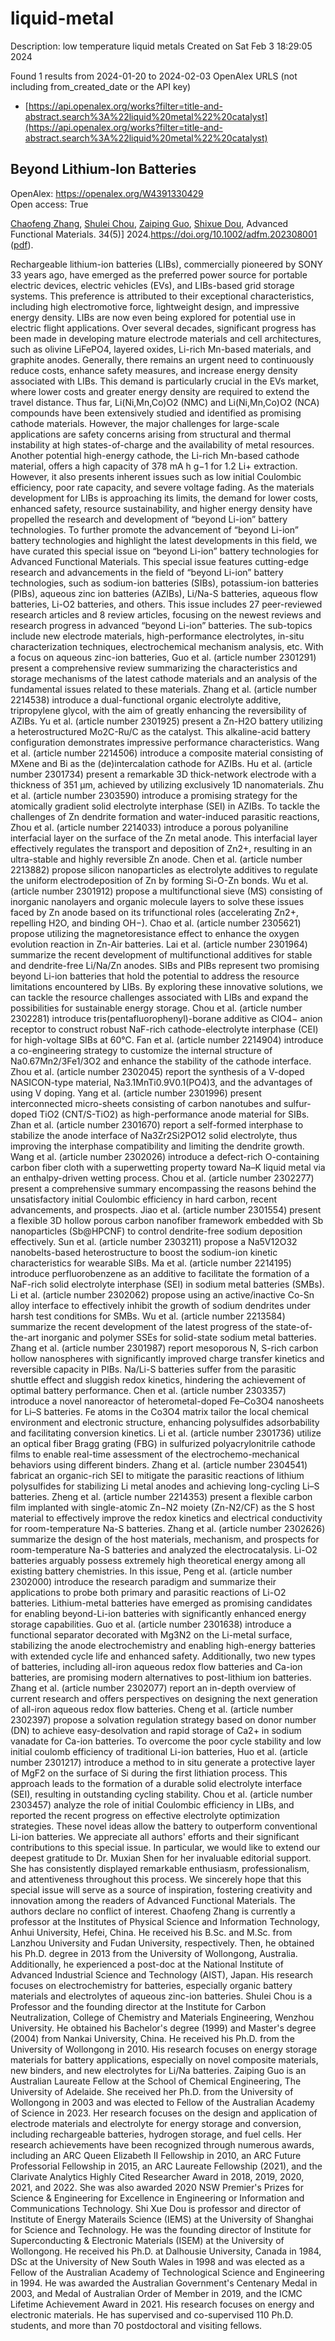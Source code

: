 # liquid-metal
Description: low temperature liquid metals
Created on Sat Feb  3 18:29:05 2024

Found 1 results from 2024-01-20 to 2024-02-03
OpenAlex URLS (not including from_created_date or the API key)
- [https://api.openalex.org/works?filter=title-and-abstract.search%3A%22liquid%20metal%22%20catalyst](https://api.openalex.org/works?filter=title-and-abstract.search%3A%22liquid%20metal%22%20catalyst)

## Beyond Lithium‐Ion Batteries   

OpenAlex: https://openalex.org/W4391330429    
Open access: True
    
[Chaofeng Zhang](https://openalex.org/A5072070957), [Shulei Chou](https://openalex.org/A5056158205), [Zaiping Guo](https://openalex.org/A5023330003), [Shixue Dou](https://openalex.org/A5015600384), Advanced Functional Materials. 34(5)] 2024.https://doi.org/10.1002/adfm.202308001 ([pdf](https://onlinelibrary.wiley.com/doi/pdfdirect/10.1002/adfm.202308001)).
    
Rechargeable lithium-ion batteries (LIBs), commercially pioneered by SONY 33 years ago, have emerged as the preferred power source for portable electric devices, electric vehicles (EVs), and LIBs-based grid storage systems. This preference is attributed to their exceptional characteristics, including high electromotive force, lightweight design, and impressive energy density. LIBs are now even being explored for potential use in electric flight applications. Over several decades, significant progress has been made in developing mature electrode materials and cell architectures, such as olivine LiFePO4, layered oxides, Li-rich Mn-based materials, and graphite anodes. Generally, there remains an urgent need to continuously reduce costs, enhance safety measures, and increase energy density associated with LIBs. This demand is particularly crucial in the EVs market, where lower costs and greater energy density are required to extend the travel distance. Thus far, Li(Ni,Mn,Co)O2 (NMC) and Li(Ni,Mn,Co)O2 (NCA) compounds have been extensively studied and identified as promising cathode materials. However, the major challenges for large-scale applications are safety concerns arising from structural and thermal instability at high states-of-charge and the availability of metal resources. Another potential high-energy cathode, the Li-rich Mn-based cathode material, offers a high capacity of 378 mA h g−1 for 1.2 Li+ extraction. However, it also presents inherent issues such as low initial Coulombic efficiency, poor rate capacity, and severe voltage fading. As the materials development for LIBs is approaching its limits, the demand for lower costs, enhanced safety, resource sustainability, and higher energy density have propelled the research and development of “beyond Li-ion” battery technologies. To further promote the advancement of “beyond Li-ion” battery technologies and highlight the latest developments in this field, we have curated this special issue on “beyond Li-ion” battery technologies for Advanced Functional Materials. This special issue features cutting-edge research and advancements in the field of “beyond Li-ion” battery technologies, such as sodium-ion batteries (SIBs), potassium-ion batteries (PIBs), aqueous zinc ion batteries (AZIBs), Li/Na-S batteries, aqueous flow batteries, Li-O2 batteries, and others. This issue includes 27 peer-reviewed research articles and 8 review articles, focusing on the newest reviews and research progress in advanced “beyond Li-ion” batteries. The sub-topics include new electrode materials, high-performance electrolytes, in-situ characterization techniques, electrochemical mechanism analysis, etc. With a focus on aqueous zinc-ion batteries, Guo et al. (article number 2301291) present a comprehensive review summarizing the characteristics and storage mechanisms of the latest cathode materials and an analysis of the fundamental issues related to these materials. Zhang et al. (article number 2214538) introduce a dual-functional organic electrolyte additive, tripropylene glycol, with the aim of greatly enhancing the reversibility of AZIBs. Yu et al. (article number 2301925) present a Zn-H2O battery utilizing a heterostructured Mo2C-Ru/C as the catalyst. This alkaline-acid battery configuration demonstrates impressive performance characteristics. Wang et al. (article number 2214506) introduce a composite material consisting of MXene and Bi as the (de)intercalation cathode for AZIBs. Hu et al. (article number 2301734) present a remarkable 3D thick-network electrode with a thickness of 351 µm, achieved by utilizing exclusively 1D nanomaterials. Zhu et al. (article number 2303590) introduce a promising strategy for the atomically gradient solid electrolyte interphase (SEI) in AZIBs. To tackle the challenges of Zn dendrite formation and water-induced parasitic reactions, Zhou et al. (article number 2214033) introduce a porous polyaniline interfacial layer on the surface of the Zn metal anode. This interfacial layer effectively regulates the transport and deposition of Zn2+, resulting in an ultra-stable and highly reversible Zn anode. Chen et al. (article number 2213882) propose silicon nanoparticles as electrolyte additives to regulate the uniform electrodeposition of Zn by forming Si-O-Zn bonds. Wu et al. (article number 2301912) propose a multifunctional sieve (MS) consisting of inorganic nanolayers and organic molecule layers to solve these issues faced by Zn anode based on its trifunctional roles (accelerating Zn2+, repelling H2O, and binding OH−). Chao et al. (article number 2305621) propose utilizing the magnetoresistance effect to enhance the oxygen evolution reaction in Zn-Air batteries. Lai et al. (article number 2301964) summarize the recent development of multifunctional additives for stable and dendrite-free Li/Na/Zn anodes. SIBs and PIBs represent two promising beyond Li-ion batteries that hold the potential to address the resource limitations encountered by LIBs. By exploring these innovative solutions, we can tackle the resource challenges associated with LIBs and expand the possibilities for sustainable energy storage. Chou et al. (article number 2302281) introduce tris(pentafluorophenyl)-borane additive as ClO4− anion receptor to construct robust NaF-rich cathode-electrolyte interphase (CEI) for high-voltage SIBs at 60°C. Fan et al. (article number 2214904) introduce a co-engineering strategy to customize the internal structure of Na0.67Mn2/3Fe1/3O2 and enhance the stability of the cathode interface. Zhou et al. (article number 2302045) report the synthesis of a V-doped NASICON-type material, Na3.1MnTi0.9V0.1(PO4)3, and the advantages of using V doping. Yang et al. (article number 2301996) present interconnected micro-sheets consisting of carbon nanotubes and sulfur-doped TiO2 (CNT/S-TiO2) as high-performance anode material for SIBs. Zhan et al. (article number 2301670) report a self-formed interphase to stabilize the anode interface of Na3Zr2Si2PO12 solid electrolyte, thus improving the interphase compatibility and limiting the dendrite growth. Wang et al. (article number 2302026) introduce a defect-rich O-containing carbon fiber cloth with a superwetting property toward Na–K liquid metal via an enthalpy-driven wetting process. Chou et al. (article number 2302277) present a comprehensive summary encompassing the reasons behind the unsatisfactory initial Coulombic efficiency in hard carbon, recent advancements, and prospects. Jiao et al. (article number 2301554) present a flexible 3D hollow porous carbon nanofiber framework embedded with Sb nanoparticles (Sb@HPCNF) to control dendrite-free sodium deposition effectively. Sun et al. (article number 2303211) propose a Na5V12O32 nanobelts-based heterostructure to boost the sodium-ion kinetic characteristics for wearable SIBs. Ma et al. (article number 2214195) introduce perfluorobenzene as an additive to facilitate the formation of a NaF-rich solid electrolyte interphase (SEI) in sodium metal batteries (SMBs). Li et al. (article number 2302062) propose using an active/inactive Co-Sn alloy interface to effectively inhibit the growth of sodium dendrites under harsh test conditions for SMBs. Wu et al. (article number 2213584) summarize the recent development of the latest progress of the state-of-the-art inorganic and polymer SSEs for solid-state sodium metal batteries. Zhang et al. (article number 2301987) report mesoporous N, S-rich carbon hollow nanospheres with significantly improved charge transfer kinetics and reversible capacity in PIBs. Na/Li-S batteries suffer from the parasitic shuttle effect and sluggish redox kinetics, hindering the achievement of optimal battery performance. Chen et al. (article number 2303357) introduce a novel nanoreactor of heterometal-doped Fe–Co3O4 nanosheets for Li–S batteries. Fe atoms in the Co3O4 matrix tailor the local chemical environment and electronic structure, enhancing polysulfides adsorbability and facilitating conversion kinetics. Li et al. (article number 2301736) utilize an optical fiber Bragg grating (FBG) in sulfurized polyacrylonitrile cathode films to enable real-time assessment of the electrochemo-mechanical behaviors using different binders. Zhang et al. (article number 2304541) fabricat an organic-rich SEI to mitigate the parasitic reactions of lithium polysulfides for stabilizing Li metal anodes and achieving long-cycling Li–S batteries. Zheng et al. (article number 2214353) present a flexible carbon film implanted with single-atomic Zn−N2 moiety (Zn-N2/CF) as the S host material to effectively improve the redox kinetics and electrical conductivity for room-temperature Na-S batteries. Zhang et al. (article number 2302626) summarize the design of the host materials, mechanism, and prospects for room-temperature Na-S batteries and analyzed the electrocatalysis. Li-O2 batteries arguably possess extremely high theoretical energy among all existing battery chemistries. In this issue, Peng et al. (article number 2302000) introduce the research paradigm and summarize their applications to probe both primary and parasitic reactions of Li-O2 batteries. Lithium-metal batteries have emerged as promising candidates for enabling beyond-Li-ion batteries with significantly enhanced energy storage capabilities. Guo et al. (article number 2301638) introduce a functional separator decorated with Mg3N2 on the Li-metal surface, stabilizing the anode electrochemistry and enabling high-energy batteries with extended cycle life and enhanced safety. Additionally, two new types of batteries, including all-iron aqueous redox flow batteries and Ca-ion batteries, are promising modern alternatives to post-lithium ion batteries. Zhang et al. (article number 2302077) report an in-depth overview of current research and offers perspectives on designing the next generation of all-iron aqueous redox flow batteries. Cheng et al. (article number 2302397) propose a solvation regulation strategy based on donor number (DN) to achieve easy-desolvation and rapid storage of Ca2+ in sodium vanadate for Ca-ion batteries. To overcome the poor cycle stability and low initial coulomb efficiency of traditional Li-ion batteries, Huo et al. (article number 2301217) introduce a method to in situ generate a protective layer of MgF2 on the surface of Si during the first lithiation process. This approach leads to the formation of a durable solid electrolyte interface (SEI), resulting in outstanding cycling stability. Chou et al. (article number 2303457) analyze the role of initial Coulombic efficiency in LIBs, and reported the recent progress on effective electrolyte optimization strategies. These novel ideas allow the battery to outperform conventional Li-ion batteries. We appreciate all authors' efforts and their significant contributions to this special issue. In particular, we would like to extend our deepest gratitude to Dr. Muxian Shen for her invaluable editorial support. She has consistently displayed remarkable enthusiasm, professionalism, and attentiveness throughout this process. We sincerely hope that this special issue will serve as a source of inspiration, fostering creativity and innovation among the readers of Advanced Functional Materials. The authors declare no conflict of interest. Chaofeng Zhang is currently a professor at the Institutes of Physical Science and Information Technology, Anhui University, Hefei, China. He received his B.Sc. and M.Sc. from Lanzhou University and Fudan University, respectively. Then, he obtained his Ph.D. degree in 2013 from the University of Wollongong, Australia. Additionally, he experienced a post-doc at the National Institute of Advanced Industrial Science and Technology (AIST), Japan. His research focuses on electrochemistry for batteries, especially organic battery materials and electrolytes of aqueous zinc-ion batteries. Shulei Chou is a Professor and the founding director at the Institute for Carbon Neutralization, College of Chemistry and Materials Engineering, Wenzhou University. He obtained his Bachelor's degree (1999) and Master's degree (2004) from Nankai University, China. He received his Ph.D. from the University of Wollongong in 2010. His research focuses on energy storage materials for battery applications, especially on novel composite materials, new binders, and new electrolytes for Li/Na batteries. Zaiping Guo is an Australian Laureate Fellow at the School of Chemical Engineering, The University of Adelaide. She received her Ph.D. from the University of Wollongong in 2003 and was elected to Fellow of the Australian Academy of Science in 2023. Her research focuses on the design and application of electrode materials and electrolyte for energy storage and conversion, including rechargeable batteries, hydrogen storage, and fuel cells. Her research achievements have been recognized through numerous awards, including an ARC Queen Elizabeth II Fellowship in 2010, an ARC Future Professorial Fellowship in 2015, an ARC Laureate Fellowship (2021), and the Clarivate Analytics Highly Cited Researcher Award in 2018, 2019, 2020, 2021, and 2022. She was also awarded 2020 NSW Premier's Prizes for Science & Engineering for Excellence in Engineering or Information and Communications Technology. Shi Xue Dou is professor and director of Institute of Energy Materails Science (IEMS) at the University of Shanghai for Science and Technology. He was the founding director of Institute for Superconducting & Electronic Materials (ISEM) at the University of Wollongong. He received his Ph.D. at Dalhousie University, Canada in 1984, DSc at the University of New South Wales in 1998 and was elected as a Fellow of the Australian Academy of Technological Science and Engineering in 1994. He was awarded the Australian Government's Centenary Medal in 2003, and Medal of Australian Order of Member in 2019, and the ICMC Lifetime Achievement Award in 2021. His research focuses on energy and electronic materials. He has supervised and co-supervised 110 Ph.D. students, and more than 70 postdoctoral and visiting fellows.    

    
